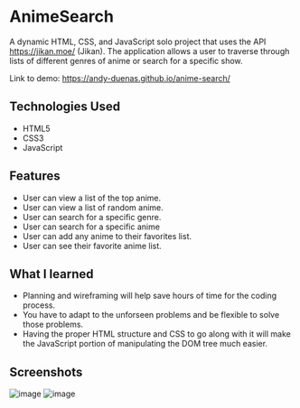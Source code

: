 # AnimeSearch
A dynamic HTML, CSS, and JavaScript solo project that uses the API https://jikan.moe/ (Jikan). The application allows a user to traverse 
through lists of different genres of anime or search for a specific show.

Link to demo: https://andy-duenas.github.io/anime-search/

## Technologies Used
* HTML5
* CSS3
* JavaScript

## Features
* User can view a list of the top anime.
* User can view a list of random anime.
* User can search for a specific genre.
* User can search for a specific anime
* User can add any anime to their favorites list.
* User can see their favorite anime list.

## What I learned
* Planning and wireframing will help save hours of time for the coding process.
* You have to adapt to the unforseen problems and be flexible to solve those problems.
* Having the proper HTML structure and CSS to go along with it will make the JavaScript portion of manipulating the DOM tree much easier.

## Screenshots
![image](https://user-images.githubusercontent.com/54919527/110184739-7632c480-7dc5-11eb-8275-a5760067081c.png)
![image](https://user-images.githubusercontent.com/54919527/110184877-c3af3180-7dc5-11eb-801b-38462827c5d7.png)

